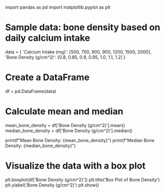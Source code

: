 import pandas as pd
import matplotlib.pyplot as plt

# Sample data: bone density based on daily calcium intake
data = {
    'Calcium Intake (mg)': [500, 700, 800, 900, 1200, 1500, 2000],
    'Bone Density (g/cm^2)': [0.8, 0.85, 0.9, 0.95, 1.0, 1.1, 1.2]
}

# Create a DataFrame
df = pd.DataFrame(data)

# Calculate mean and median
mean_bone_density = df['Bone Density (g/cm^2)'].mean()
median_bone_density = df['Bone Density (g/cm^2)'].median()

print(f"Mean Bone Density: {mean_bone_density}")
print(f"Median Bone Density: {median_bone_density}")

# Visualize the data with a box plot
plt.boxplot(df['Bone Density (g/cm^2)'])
plt.title('Box Plot of Bone Density')
plt.ylabel('Bone Density (g/cm^2)')
plt.show()
